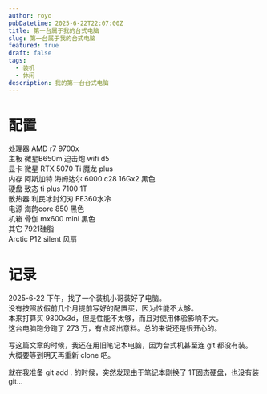 ```yaml
---
author: royo
pubDatetime: 2025-6-22T22:07:00Z
title: 第一台属于我的台式电脑
slug: 第一台属于我的台式电脑
featured: true
draft: false
tags:
  - 装机
  - 休闲 
description: 我的第一台台式电脑
---
```


# 配置
处理器  AMD r7 9700x  
主板     微星B650m 迫击炮 wifi d5  
显卡     微星 RTX 5070 Ti 魔龙 plus   
内存     阿斯加特 海姆达尔 6000 c28 16Gx2 黑色  
硬盘     致态 ti plus 7100 1T  
散热器 利民冰封幻刃 FE360水冷  
电源     海韵core 850 黑色  
机箱    骨伽 mx600 mini 黑色  
其它    7921硅脂   
	   Arctic P12 silent 风扇   

# 记录
2025-6-22 下午，找了一个装机小哥装好了电脑。  
没有按照放假前几个月提前写好的配置买，因为性能不太够。  
本来打算买 9800x3d，但是性能不太够，而且对使用体验影响不大。  
这台电脑跑分跑了 273 万，有点超出意料。总的来说还是很开心的。  

写这篇文章的时候，我还在用旧笔记本电脑，因为台式机甚至连 git 都没有装。   
大概要等到明天再重新 clone 吧。  

就在我准备 git add . 的时候，突然发现由于笔记本刚换了 1T固态硬盘，也没有装 git...  
